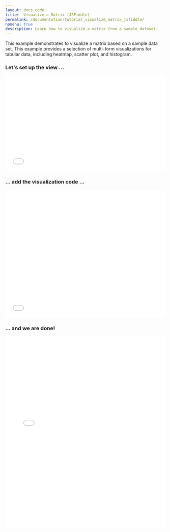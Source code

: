 ```yaml
---
layout: docs_code
title:  Visualize a Matrix (JSFiddle)
permalink: /documentation/tutorial_visualize_matrix_jsfiddle/
nomenu: true
description: Learn how to visualize a matrix from a sample dataset.
---
```

This example demonstrates to visualize a matrix based on a sample data set. This example provides a selection of multi-form visualizations for tabular data, including heatmap, scatter plot, and histogram.

### Let's set up the view ...
<iframe width="100%" height="300" src="//jsfiddle.net/ngehlenborg/5j04r9yr/embedded/html/?accentColor=000000" allowfullscreen="allowfullscreen" frameborder="0"></iframe>

### ... add the visualization code ...
<iframe width="100%" height="400" src="//jsfiddle.net/ngehlenborg/5j04r9yr/embedded/js/?accentColor=000000" allowfullscreen="allowfullscreen" frameborder="0"></iframe>

### ... and we are done!
<iframe width="100%" height="600" src="//jsfiddle.net/ngehlenborg/5j04r9yr/embedded/result,js,html,css/?accentColor=000000" allowfullscreen="allowfullscreen" frameborder="0"></iframe>

